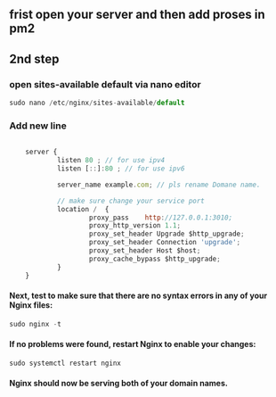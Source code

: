 ## frist open your server and then add proses in pm2 

## 2nd step 

### open sites-available default via nano editor 

```javascript
sudo nano /etc/nginx/sites-available/default
```

### Add new line 
```javascript

    server {
            listen 80 ; // for use ipv4
            listen [::]:80 ; // for use ipv6

            server_name example.com; // pls rename Domane name.

            // make sure change your service port 
            location /  {
                    proxy_pass    http://127.0.0.1:3010;
                    proxy_http_version 1.1;
                    proxy_set_header Upgrade $http_upgrade;
                    proxy_set_header Connection 'upgrade';
                    proxy_set_header Host $host;
                    proxy_cache_bypass $http_upgrade;
            }
    }

```
#### Next, test to make sure that there are no syntax errors in any of your Nginx files:

```javascript 
sudo nginx -t
```
 
#### If no problems were found, restart Nginx to enable your changes:


```javascript
sudo systemctl restart nginx
```
 
#### Nginx should now be serving both of your domain names.
